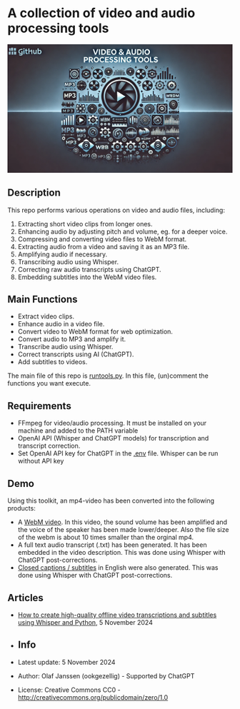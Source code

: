# A collection of video and audio processing tools

![stories/media/repologo.png](stories/media/repologo.png)

## Description
This repo performs various operations on video and audio files, including:
1. Extracting short video clips from longer ones.
2. Enhancing audio by adjusting pitch and volume, eg. for a deeper voice.
3. Compressing and converting video files to WebM format.
4. Extracting audio from a video and saving it as an MP3 file.
5. Amplifying audio if necessary.
6. Transcribing audio using Whisper.
7. Correcting raw audio transcripts using ChatGPT.
8. Embedding subtitles into the WebM video files.

## Main Functions
- Extract video clips.
- Enhance audio in a video file.
- Convert video to WebM format for web optimization.
- Convert audio to MP3 and amplify it.
- Transcribe audio using Whisper.
- Correct transcripts using AI (ChatGPT).
- Add subtitles to videos.

The main file of this repo is [runtools.py](runtools.py). In this file, 
(un)comment the functions you want execute.

## Requirements
- FFmpeg for video/audio processing. It must be installed on your machine and added to the PATH variable
- OpenAI API (Whisper and ChatGPT models) for transcription and transcript correction.
- Set OpenAI API key for ChatGPT in the [.env](.env) file. Whisper can be run without API key

## Demo
Using this toolkit, an mp4-video has been converted into the following products: 
- A [WebM video](https://commons.wikimedia.org/wiki/File:Wikidata_Workshop_-_Theoretical_part_-_Maastricht_University_-_15_October_2024.webm). In this video, the sound volume has been amplified and the voice of the speaker has been made lower/deeper. Also the file size of the webm is about 10 times smaller than the orginal mp4.
- A full text audio transcript (.txt) has been generated. It has been embedded in the video description. This was done using Whisper with ChatGPT post-corrections.
- [Closed captions / subtitles](https://commons.wikimedia.org/wiki/TimedText:Wikidata_Workshop_-_Theoretical_part_-_Maastricht_University_-_15_October_2024.webm.en.srt)  in English were also generated. This was done using Whisper with ChatGPT post-corrections.

## Articles
* [How to create high-quality offline video transcriptions and subtitles using Whisper and Python](https://ookgezellig.github.io/videotools/stories/How%20to%20create%20high-quality%20offline%20video%20transcriptions%20and%20subtitles%20using%20Whisper%20and%20Python.html), 5 November 2024

* ## Info
* Latest update: 5 November 2024
* Author: Olaf Janssen (ookgezellig) - Supported by ChatGPT
* License: Creative Commons CC0 - http://creativecommons.org/publicdomain/zero/1.0
